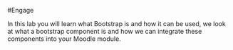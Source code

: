 #Engage

In this lab you will learn what Bootstrap is and how it can be used, we look at what a bootstrap component is and how we can integrate these components into your Moodle module.
